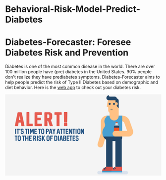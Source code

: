 # Behavioral-Risk-Model-Predict-Diabetes
# Diabetes-Forecaster: Foresee Diabetes Risk and Prevention

Diabetes is one of the most common disease in the world. There are over 100 million people have (pre) diabetes in the United States. 90% people don't realize they have prediabetes symptoms. Diabetes-Forecaster aims to help people predict the risk of Type II Diabetes based on demographic and diet behavior. Here is the [web app](http://healthanalytics.club:5000) to check out your diabetes risk.

![Profile image](images/Risk_of_Diabetes.jpg)


